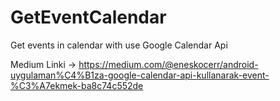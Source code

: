 # GetEventCalendar
Get events in calendar with use Google Calendar Api

Medium Linki -> https://medium.com/@eneskocerr/android-uygulaman%C4%B1za-google-calendar-api-kullanarak-event-%C3%A7ekmek-ba8c74c552de
